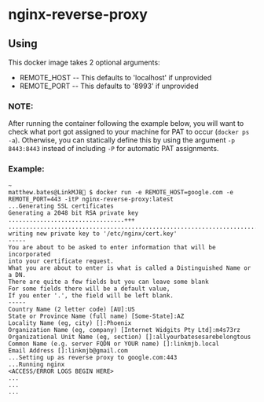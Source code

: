 # nginx-reverse-proxy

## Using

This docker image takes 2 optional arguments:
- REMOTE_HOST
-- This defaults to 'localhost' if unprovided
- REMOTE_PORT
-- This defaults to '8993' if unprovided

### NOTE:
After running the container following the example below, you will want to check what port got assigned to your machine for PAT to occur (`docker ps -a`).
Otherwise, you can statically define this by using the argument `-p 8443:8443` instead of including `-P` for automatic PAT assignments.

### Example:

```
~
matthew.bates@LinkMJB🍺 $ docker run -e REMOTE_HOST=google.com -e REMOTE_PORT=443 -itP nginx-reverse-proxy:latest
...Generating SSL certificates
Generating a 2048 bit RSA private key
.................................+++
.......................................................................................................................................................................+++
writing new private key to '/etc/nginx/cert.key'
-----
You are about to be asked to enter information that will be incorporated
into your certificate request.
What you are about to enter is what is called a Distinguished Name or a DN.
There are quite a few fields but you can leave some blank
For some fields there will be a default value,
If you enter '.', the field will be left blank.
-----
Country Name (2 letter code) [AU]:US
State or Province Name (full name) [Some-State]:AZ
Locality Name (eg, city) []:Phoenix
Organization Name (eg, company) [Internet Widgits Pty Ltd]:m4s73rz
Organizational Unit Name (eg, section) []:allyourbatesesarebelongtous
Common Name (e.g. server FQDN or YOUR name) []:linkmjb.local
Email Address []:linkmjb@gmail.com
...Setting up as reverse proxy to google.com:443
...Running nginx
<ACCESS/ERROR LOGS BEGIN HERE>
...
...
...
```
